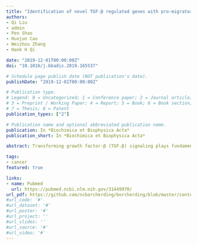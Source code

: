 ```yaml
---
title: "Identification of novel TGF-β regulated genes with pro-migratory roles"
authors:
- Qi Liu
- admin
- Pen Shao
- Huojun Cao
- Weizhou Zhang
- Hank H Qi

date: "2019-12-01T00:00:00Z"
doi: "10.1016/j.bbadis.2019.165537"

# Schedule page publish date (NOT publication's date).
publishDate: "2019-12-01T00:00:00Z"

# Publication type.
# Legend: 0 = Uncategorized; 1 = Conference paper; 2 = Journal article;
# 3 = Preprint / Working Paper; 4 = Report; 5 = Book; 6 = Book section;
# 7 = Thesis; 8 = Patent
publication_types: ["2"]

# Publication name and optional abbreviated publication name.
publication: In *Biochimica et Biophysica Acta*
publication_short: In *Biochimica et Biophysica Acta*

abstract: Transforming growth factor-β (TGF-β) signaling plays fundamental roles in the development and homeostasis of somatic cells. Dysregulated TGF-β signaling contributes to cancer progression and relapse to therapies by inducing epithelial-to-mesenchymal transition (EMT), enriching cancer stem cells, and promoting immunosuppression. Although many TGF-β-regulated genes have been identified, only a few datasets were obtained by next-generation sequencing. In this study, we performed RNA-sequencing analysis of MCF10A cells and identified 1166 genes that were upregulated and 861 genes that were downregulated by TGF-β. Gene set enrichment analysis revealed that focal adhesion and metabolic pathways were the top enriched pathways of the up- and downregulated genes, respectively. Genes in these pathways also possess significant predictive value for renal cancers. Moreover, we confirmed that TGF-β induced expression of MICAL1 and 2, and the histone demethylase, KDM7A, and revealed their regulatory roles on TGF-β-induced cell migration. We also show a critical effect of KDM7A in regulating the acetylation of H3K27 on TGF-β-induced genes. In sum, this study identified novel effectors that mediate the pro-migratory role of TGF-β signaling, paving the way for future studies that investigate the function of MICAL family members in cancer and the novel epigenetic mechanisms downstream TGF-β signaling. 

tags:
- cancer
featured: true

links:
- name: Pubmed
  url: https://pubmed.ncbi.nlm.nih.gov/31449970/
url_pdf: https://github.com/ncborcherding/borcherding/blob/master/content/publication/liu2019identification/liu2019identification.pdf
#url_code: '#'
#url_dataset: '#'
#url_poster: '#'
#url_project: ''
#url_slides: ''
#url_source: '#'
#url_video: '#'
---
```


